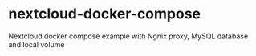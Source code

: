 # nextcloud-docker-compose
Nextcloud docker compose example with Ngnix proxy, MySQL database and local volume
